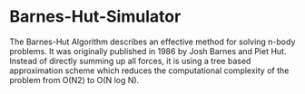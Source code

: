 # Barnes-Hut-Simulator

The Barnes-Hut Algorithm describes an effective method for solving n-body problems. It was originally published in 1986 by Josh Barnes and Piet Hut. Instead of directly summing up all forces, it is using a tree based approximation scheme which reduces the computational complexity of the problem from O(N2) to O(N log N).
